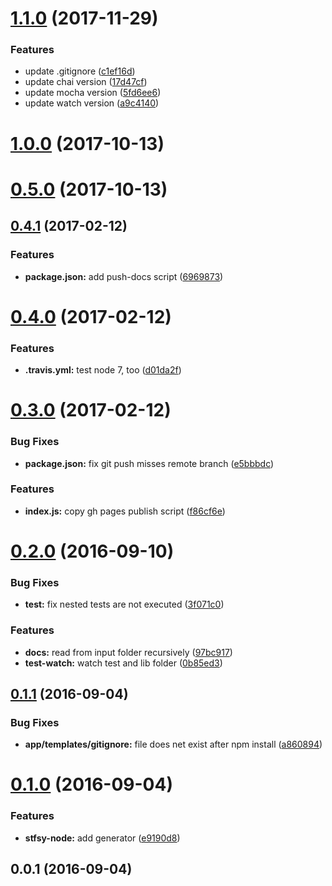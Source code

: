 <a name="1.1.0"></a>
# [1.1.0](https://github.com/stfsy/generator-stfsy-node/compare/v0.4.1...v1.1.0) (2017-11-29)


### Features

* update .gitignore ([c1ef16d](https://github.com/stfsy/generator-stfsy-node/commit/c1ef16d))
* update chai version ([17d47cf](https://github.com/stfsy/generator-stfsy-node/commit/17d47cf))
* update mocha version ([5fd6ee6](https://github.com/stfsy/generator-stfsy-node/commit/5fd6ee6))
* update watch version ([a9c4140](https://github.com/stfsy/generator-stfsy-node/commit/a9c4140))



<a name="1.0.0"></a>
# [1.0.0](https://github.com/stfsy/generator-stfsy-node/compare/v0.5.0...v1.0.0) (2017-10-13)



<a name="0.5.0"></a>
# [0.5.0](https://github.com/stfsy/generator-stfsy-node/compare/v0.4.1...v0.5.0) (2017-10-13)



<a name="0.4.1"></a>
## [0.4.1](https://github.com/stfsy/generator-stfsy-node/compare/v0.4.0...v0.4.1) (2017-02-12)


### Features

* **package.json:** add push-docs script ([6969873](https://github.com/stfsy/generator-stfsy-node/commit/6969873))



<a name="0.4.0"></a>
# [0.4.0](https://github.com/stfsy/generator-stfsy-node/compare/v0.3.0...v0.4.0) (2017-02-12)


### Features

* **.travis.yml:** test node 7, too ([d01da2f](https://github.com/stfsy/generator-stfsy-node/commit/d01da2f))



<a name="0.3.0"></a>
# [0.3.0](https://github.com/stfsy/generator-stfsy-node/compare/v0.2.0...v0.3.0) (2017-02-12)


### Bug Fixes

* **package.json:** fix git push misses remote branch ([e5bbbdc](https://github.com/stfsy/generator-stfsy-node/commit/e5bbbdc))


### Features

* **index.js:** copy gh pages publish script ([f86cf6e](https://github.com/stfsy/generator-stfsy-node/commit/f86cf6e))



<a name="0.2.0"></a>
# [0.2.0](https://github.com/stfsy/generator-stfsy-node/compare/v0.1.1...v0.2.0) (2016-09-10)


### Bug Fixes

* **test:** fix nested tests are not executed ([3f071c0](https://github.com/stfsy/generator-stfsy-node/commit/3f071c0))


### Features

* **docs:** read from input folder recursively ([97bc917](https://github.com/stfsy/generator-stfsy-node/commit/97bc917))
* **test-watch:** watch test and lib folder ([0b85ed3](https://github.com/stfsy/generator-stfsy-node/commit/0b85ed3))



<a name="0.1.1"></a>
## [0.1.1](https://github.com/stfsy/generator-stfsy-node/compare/v0.1.0...v0.1.1) (2016-09-04)


### Bug Fixes

* **app/templates/gitignore:** file does net exist after npm install ([a860894](https://github.com/stfsy/generator-stfsy-node/commit/a860894))



<a name="0.1.0"></a>
# [0.1.0](https://github.com/stfsy/generator-stfsy-node/compare/v0.0.1...v0.1.0) (2016-09-04)


### Features

* **stfsy-node:** add generator ([e9190d8](https://github.com/stfsy/generator-stfsy-node/commit/e9190d8))



<a name="0.0.1"></a>
## 0.0.1 (2016-09-04)



